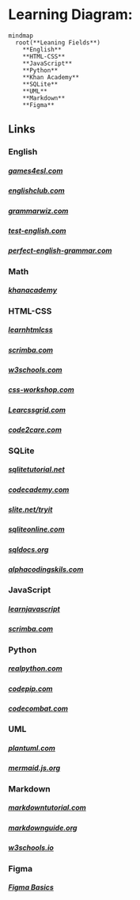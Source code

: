 # Learning Diagram:

```mermaid
mindmap
  root(**Leaning Fields**)
    **English**
    **HTML-CSS**
    **JavaScript**
    **Python**
    **Khan Academy**
    **SQLite**
    **UML**
    **Markdown**
    **Figma**
```

## Links

### English

<h5><a href ="https://games4esl.com/">games4esl.com</a></h5>

<h5><a href ="https://www.englishclub.com/">englishclub.com</a></h5>

<h5><a href ="https://www.grammarwiz.com/">grammarwiz.com</a></h5>

<h5><a href ="https://test-english.com/">test-english.com</a></h5>

<h5><a href ="https://www.perfect-english-grammar.com/">perfect-english-grammar.com</a></h5>


### Math

<h5><a href ="https://en.khanacademy.org/login">khanacademy</a></h5>


### HTML-CSS

<h5><a href ="https://learnhtmlcss.online/">learnhtmlcss</a></h5>

<h5><a href ="https://v2.scrimba.com/">scrimba.com</a></h5>

<h5><a href ="https://www.w3schools.com/">w3schools.com</a></h5>

<h5><a href ="https://css-workshop.com/">css-workshop.com</a></h5>

<h5><a href ="https://learncssgrid.com/">Learcssgrid.com</a></h5>

<h5><a href ="https://code2care.org/html/">code2care.com</a></h5>


### SQLite

<h5><a href ="https://www.sqlitetutorial.net/">sqlitetutorial.net</a></h5>

<h5><a href ="https://www.codecademy.com/">codecademy.com</a></h5>

<h5><a href ="https://www.sqlitetutorial.net/tryit/">slite.net/tryit</a></h5>

<h5><a href ="https://sqliteonline.com/">sqliteonline.com</a></h5>

<h5><a href ="https://sqldocs.org/">sqldocs.org</a></h5>

<h5><a href ="https://www.alphacodingskills.com/sqlite/sqlite-tutorial.php">alphacodingskils.com</a></h5>


### JavaScript

<h5><a href ="https://learnjavascript.online/">learnjavascript</a></h5>

<h5><a href ="https://v2.scrimba.com/">scrimba.com</a></h5>


### Python

<h5><a href ="https://realpython.com/">realpython.com</a></h5>

<h5><a href ="https://codepip.com/">codepip.com</a></h5>

<h5><a href ="https://codecombat.com/home">codecombat.com</a></h5>


### UML

<h5><a href ="https://plantuml.com/">plantuml.com</a></h5>

<h5><a href ="https://mermaid.js.org/">mermaid.js.org</a></h5>


### Markdown

<h5><a href ="https://www.markdowntutorial.com/">markdowntutorial.com</a></h5>

<h5><a href ="https://www.markdownguide.org/">markdownguide.org</a></h5>

<h5><a href ="https://www.w3schools.io/file/markdown-introduction/">w3schools.io</a></h5>


### Figma

<h5><a href ="https://www.figma.com/pt-br/resource-library/design-basics/">Figma Basics</a></h5>



